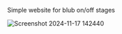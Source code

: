 Simple website for blub on/off stages

![Screenshot 2024-11-17 142440](https://github.com/user-attachments/assets/f2d5e49e-f4be-4ead-8608-61dc4f0f31ee)
